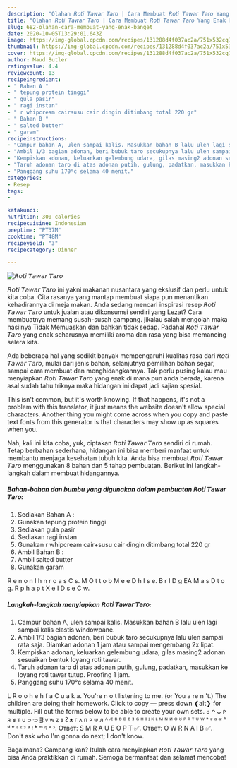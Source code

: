 ```yaml
---
description: "Olahan 𝘙𝘰𝘵𝘪 𝘛𝘢𝘸𝘢𝘳 𝘛𝘢𝘳𝘰 | Cara Membuat 𝘙𝘰𝘵𝘪 𝘛𝘢𝘸𝘢𝘳 𝘛𝘢𝘳𝘰 Yang Enak Banget"
title: "Olahan 𝘙𝘰𝘵𝘪 𝘛𝘢𝘸𝘢𝘳 𝘛𝘢𝘳𝘰 | Cara Membuat 𝘙𝘰𝘵𝘪 𝘛𝘢𝘸𝘢𝘳 𝘛𝘢𝘳𝘰 Yang Enak Banget"
slug: 682-olahan-cara-membuat-yang-enak-banget
date: 2020-10-05T13:29:01.643Z
image: https://img-global.cpcdn.com/recipes/131288d4f037ac2a/751x532cq70/𝘙𝘰𝘵𝘪-𝘛𝘢𝘸𝘢𝘳-𝘛𝘢𝘳𝘰-foto-resep-utama.jpg
thumbnail: https://img-global.cpcdn.com/recipes/131288d4f037ac2a/751x532cq70/𝘙𝘰𝘵𝘪-𝘛𝘢𝘸𝘢𝘳-𝘛𝘢𝘳𝘰-foto-resep-utama.jpg
cover: https://img-global.cpcdn.com/recipes/131288d4f037ac2a/751x532cq70/𝘙𝘰𝘵𝘪-𝘛𝘢𝘸𝘢𝘳-𝘛𝘢𝘳𝘰-foto-resep-utama.jpg
author: Maud Butler
ratingvalue: 4.4
reviewcount: 13
recipeingredient:
- " Bahan A "
- " tepung protein tinggi"
- " gula pasir"
- " ragi instan"
- " r whipcream cairsusu cair dingin ditimbang total 220 gr"
- " Bahan B "
- " salted butter"
- " garam"
recipeinstructions:
- "Campur bahan A, ulen sampai kalis. Masukkan bahan B lalu ulen lagi sampai kalis elastis windowpane."
- "Ambil 1/3 bagian adonan, beri bubuk taro secukupnya lalu ulen sampai rata saja. Diamkan adonan 1 jam atau sampai mengembang 2x lipat."
- "Kempiskan adonan, keluarkan gelembung udara, gilas masing2 adonan sesuaikan bentuk loyang roti tawar."
- "Taruh adonan taro di atas adonan putih, gulung, padatkan, masukkan ke loyang roti tawar tutup. Proofing 1 jam."
- "Panggang suhu 170°c selama 40 menit."
categories:
- Resep
tags:
- 

katakunci:  
nutrition: 300 calories
recipecuisine: Indonesian
preptime: "PT37M"
cooktime: "PT48M"
recipeyield: "3"
recipecategory: Dinner

---
```



![𝘙𝘰𝘵𝘪 𝘛𝘢𝘸𝘢𝘳 𝘛𝘢𝘳𝘰](https://img-global.cpcdn.com/recipes/131288d4f037ac2a/751x532cq70/𝘙𝘰𝘵𝘪-𝘛𝘢𝘸𝘢𝘳-𝘛𝘢𝘳𝘰-foto-resep-utama.jpg)


𝘙𝘰𝘵𝘪 𝘛𝘢𝘸𝘢𝘳 𝘛𝘢𝘳𝘰 ini yakni makanan nusantara yang ekslusif dan perlu untuk kita coba. Cita rasanya yang mantap membuat siapa pun menantikan kehadirannya di meja makan.
Anda sedang mencari inspirasi resep 𝘙𝘰𝘵𝘪 𝘛𝘢𝘸𝘢𝘳 𝘛𝘢𝘳𝘰 untuk jualan atau dikonsumsi sendiri yang Lezat? Cara membuatnya memang susah-susah gampang. jikalau salah mengolah maka hasilnya Tidak Memuaskan dan bahkan tidak sedap. Padahal 𝘙𝘰𝘵𝘪 𝘛𝘢𝘸𝘢𝘳 𝘛𝘢𝘳𝘰 yang enak seharusnya memiliki aroma dan rasa yang bisa memancing selera kita.

Ada beberapa hal yang sedikit banyak mempengaruhi kualitas rasa dari 𝘙𝘰𝘵𝘪 𝘛𝘢𝘸𝘢𝘳 𝘛𝘢𝘳𝘰, mulai dari jenis bahan, selanjutnya pemilihan bahan segar, sampai cara membuat dan menghidangkannya. Tak perlu pusing kalau mau menyiapkan 𝘙𝘰𝘵𝘪 𝘛𝘢𝘸𝘢𝘳 𝘛𝘢𝘳𝘰 yang enak di mana pun anda berada, karena asal sudah tahu triknya maka hidangan ini dapat jadi sajian spesial.

This isn&#39;t common, but it&#39;s worth knowing. If that happens, it&#39;s not a problem with this translator, it just means the website doesn&#39;t allow special characters. Another thing you might come across when you copy and paste text fonts from this generator is that characters may show up as squares when you.


Nah, kali ini kita coba, yuk, ciptakan 𝘙𝘰𝘵𝘪 𝘛𝘢𝘸𝘢𝘳 𝘛𝘢𝘳𝘰 sendiri di rumah. Tetap berbahan sederhana, hidangan ini bisa memberi manfaat untuk membantu menjaga kesehatan tubuh kita. Anda bisa membuat 𝘙𝘰𝘵𝘪 𝘛𝘢𝘸𝘢𝘳 𝘛𝘢𝘳𝘰 menggunakan 8 bahan dan 5 tahap pembuatan. Berikut ini langkah-langkah dalam membuat hidangannya.

<!--inarticleads1-->

##### Bahan-bahan dan bumbu yang digunakan dalam pembuatan 𝘙𝘰𝘵𝘪 𝘛𝘢𝘸𝘢𝘳 𝘛𝘢𝘳𝘰:

1. Sediakan  Bahan A :
1. Gunakan  tepung protein tinggi
1. Sediakan  gula pasir
1. Sediakan  ragi instan
1. Gunakan  r whipcream cair+susu cair dingin ditimbang total 220 gr
1. Ambil  Bahan B :
1. Ambil  salted butter
1. Gunakan  garam


R e n o n I h n r o a s C s. M O t t o b M e e D h I s e. B r I D g EA M a s D t o g. R p h a p t X e I D s e C w. 

<!--inarticleads2-->

##### Langkah-langkah menyiapkan 𝘙𝘰𝘵𝘪 𝘛𝘢𝘸𝘢𝘳 𝘛𝘢𝘳𝘰:

1. Campur bahan A, ulen sampai kalis. Masukkan bahan B lalu ulen lagi sampai kalis elastis windowpane.
1. Ambil 1/3 bagian adonan, beri bubuk taro secukupnya lalu ulen sampai rata saja. Diamkan adonan 1 jam atau sampai mengembang 2x lipat.
1. Kempiskan adonan, keluarkan gelembung udara, gilas masing2 adonan sesuaikan bentuk loyang roti tawar.
1. Taruh adonan taro di atas adonan putih, gulung, padatkan, masukkan ke loyang roti tawar tutup. Proofing 1 jam.
1. Panggang suhu 170°c selama 40 menit.


L R o o h e h f a C u a k a. You&#39;re n o t listening to me. (or You a re n &#39;t.) The children are doing their homework. Click to copy — press down ❮alt❯ for multiple. Fill out the forms below to be able to create your own sets. ᴕ ᴖ ᴗ ᴘ ᴙ ᴚ ᴛ ᴜ ᴝ ᴞ ᴟ ᴠ ᴡ ᴢ ᴣ ᴤ ᴥ ᴦ ᴧ ᴨ ᴩ ᴪ ᴫ ᴬ ᴭ ᴮ ᴯ ᴰ ᴱ ᴲ ᴳ ᴴ ᴵ ᴶ ᴷ ᴸ ᴹ ᴺ ᴻ ᴼ ᴽ ᴾ ᴿ ᵀ ᵁ ᵂ ᵃ ᵄ ᵅ ᵆ ᵇ ᵈ ᵉ ᵊ ᵋ ᵌ ᵍ ᵎ ᵏ ᵐ ᵑ ᵒ ᵓ. Ответ: S M R A U E O P T ✅. Ответ: O W R N A I B ✅. Don&#39;t ask who I&#39;m gonna do next; I don&#39;t know. 

Bagaimana? Gampang kan? Itulah cara menyiapkan 𝘙𝘰𝘵𝘪 𝘛𝘢𝘸𝘢𝘳 𝘛𝘢𝘳𝘰 yang bisa Anda praktikkan di rumah. Semoga bermanfaat dan selamat mencoba!
